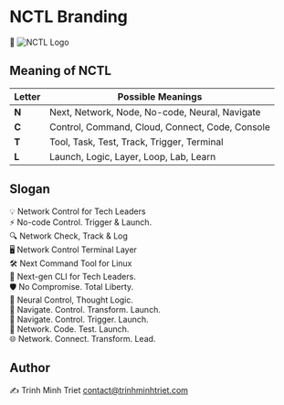 # NCTL Branding

🚀 ![NCTL Logo](assets/nctl.png)

## Meaning of NCTL

| Letter | Possible Meanings                                      |
|--------|--------------------------------------------------------|
| **N**  | Next, Network, Node, No-code, Neural, Navigate         |
| **C**  | Control, Command, Cloud, Connect, Code, Console        |
| **T**  | Tool, Task, Test, Track, Trigger, Terminal             |
| **L**  | Launch, Logic, Layer, Loop, Lab, Learn                 |

## Slogan

💡 Network Control for Tech Leaders  
⚡ No-code Control. Trigger & Launch.  
🔍 Network Check, Track & Log  
🖥️ Network Control Terminal Layer  
🛠️ Next Command Tool for Linux  
🌟 Next-gen CLI for Tech Leaders.  
🛡️ No Compromise. Total Liberty.  
🧠 Neural Control, Thought Logic.  
🧭 Navigate. Control. Transform. Launch.  
🚦 Navigate. Control. Trigger. Launch.  
🔗 Network. Code. Test. Launch.  
🌐 Network. Connect. Transform. Lead.

## Author

✍️ Trinh Minh Triet <contact@trinhminhtriet.com>
